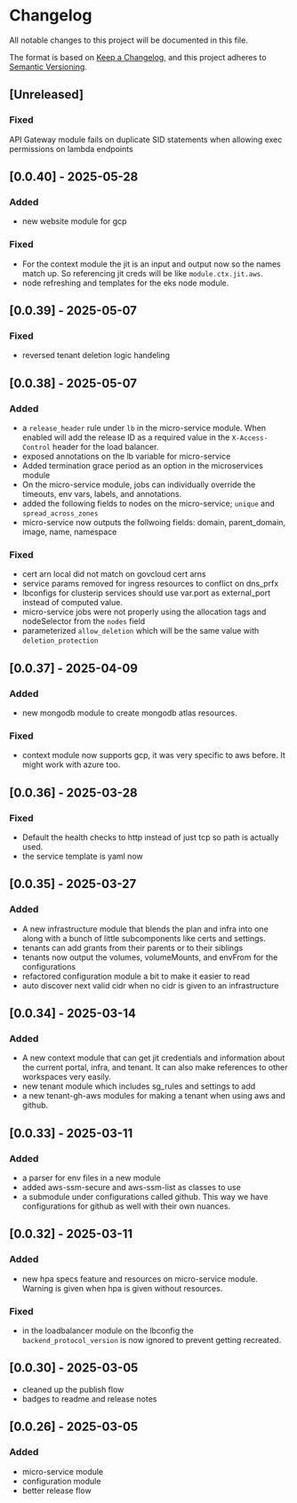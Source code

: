 # Changelog

All notable changes to this project will be documented in this file.

The format is based on [Keep a Changelog](https://keepachangelog.com/en/1.1.0/),
and this project adheres to
[Semantic Versioning](https://semver.org/spec/v2.0.0.html).

## [Unreleased]

### Fixed
API Gateway module fails on duplicate SID statements when allowing exec permissions on lambda endpoints

## [0.0.40] - 2025-05-28

### Added

- new website module for gcp

### Fixed

- For the context module the jit is an input and output now so the names match up. So referencing jit creds will be like `module.ctx.jit.aws`.
- node refreshing and templates for the eks node module.

## [0.0.39] - 2025-05-07

### Fixed

- reversed tenant deletion logic handeling

## [0.0.38] - 2025-05-07

### Added

- a `release_header` rule under `lb` in the micro-service module. When enabled will add the release ID as a required value in the `X-Access-Control` header for the load balancer.
- exposed annotations on the lb variable for micro-service
- Added termination grace period as an option in the microservices module
- On the micro-service module, jobs can individually override the timeouts, env vars, labels, and annotations.
- added the following fields to nodes on the micro-service; `unique` and `spread_across_zones`
- micro-service now outputs the follwoing fields: domain, parent_domain, image, name, namespace

### Fixed

- cert arn local did not match on govcloud cert arns
- service params removed for ingress resources to conflict on dns_prfx
- lbconfigs for clusterip services should use var.port as external_port instead of computed value.
- micro-service jobs were not properly using the allocation tags and nodeSelector from the `nodes` field
- parameterized `allow_deletion` which will be the same value with `deletion_protection`

## [0.0.37] - 2025-04-09

### Added

- new mongodb module to create mongodb atlas resources.

### Fixed

- context module now supports gcp, it was very specific to aws before. It might work with azure too.

## [0.0.36] - 2025-03-28

### Fixed

- Default the health checks to http instead of just tcp so path is actually used.
- the service template is yaml now

## [0.0.35] - 2025-03-27

### Added

- A new infrastructure module that blends the plan and infra into one along with a bunch of little subcomponents like certs and settings.
- tenants can add grants from their parents or to their siblings
- tenants now output the volumes, volumeMounts, and envFrom for the configurations
- refactored configuration module a bit to make it easier to read
- auto discover next valid cidr when no cidr is given to an infrastructure


## [0.0.34] - 2025-03-14

### Added

- A new context module that can get jit credentials and information about the current portal, infra, and tenant. It can also make references to other workspaces very easily.
- new tenant module which includes sg_rules and settings to add
- a new tenant-gh-aws modules for making a tenant when using aws and github.

## [0.0.33] - 2025-03-11

### Added

- a parser for env files in a new module
- added aws-ssm-secure and aws-ssm-list as classes to use
- a submodule under configurations called github. This way we have configurations for github as well with their own nuances.

## [0.0.32] - 2025-03-11

### Added

- new hpa specs feature and resources on micro-service module. Warning is given when hpa is given without resources.

### Fixed

- in the loadbalancer module on the lbconfig the `backend_protocol_version` is now ignored to prevent getting recreated.

## [0.0.30] - 2025-03-05

- cleaned up the publish flow
- badges to readme and release notes

## [0.0.26] - 2025-03-05

### Added

- micro-service module
- configuration module
- better release flow
